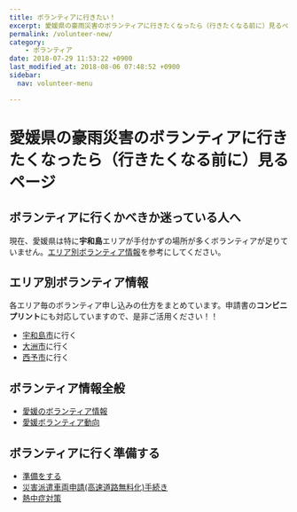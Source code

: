 ```yaml
---
title: ボランティアに行きたい！
excerpt: 愛媛県の豪雨災害のボランティアに行きたくなったら（行きたくなる前に）見るページです。ボランティアの準備、被災地情報などをまとめています。
permalink: /volunteer-new/
category:
    - ボランティア
date: 2018-07-29 11:53:22 +0900
last_modified_at: 2018-08-06 07:48:52 +0900
sidebar:
  nav: volunteer-menu

---
```

# 愛媛県の豪雨災害のボランティアに行きたくなったら（行きたくなる前に）見るページ

## ボランティアに行くかべきか迷っている人へ

現在、愛媛県は特に**宇和島**エリアが手付かずの場所が多くボランティアが足りていません。[エリア別ボランティア情報](#エリア別ボランティア情報)を参考にしてください。

## エリア別ボランティア情報

各エリア毎のボランティア申し込みの仕方をまとめています。申請書の**コンビニプリント**にも対応していますので、是非ご活用ください！！

- [宇和島市](/volunteer-new/uwajima/)に行く
- [大洲市](/volunteer-new/ozu/)に行く
- [西予市](/volunteer-new/seiyo/)に行く

## ボランティア情報全般

- [愛媛のボランティア情報](/volunteer/)
- [愛媛ボランティア動向](/volunteer/aggregation/)

## ボランティアに行く準備する

- [準備をする](/volunteer-new/preparation)
- [災害派遣車両申請(高速道路無料化)手続き](/volunteer-backup)
- [熱中症対策](/volunteer/heatstroke/)

